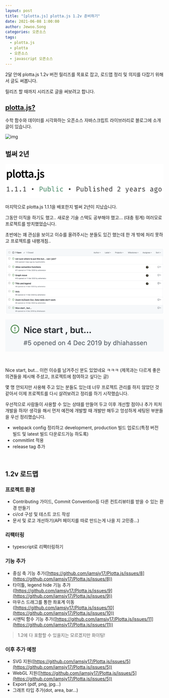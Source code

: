 ```yaml
---
layout: post
title: "[plotta.js] plotta.js 1.2v 준비하기"
date: 2021-06-08 1:00:00
author: Jewoo.Song
categories: 오픈소스
tags:
  - plotta.js
  - plotta
  - 오픈소스
  - javascript 오픈소스
---
```


2달 안에 plotta.js 1.2v 버전 릴리즈를 목표로 잡고, 로드맵 정리 및 의지를 다잡기 위해서 글도 써봅니다.

릴리즈 할 때까지 시리즈로 글을 써보려고 합니다.

## [plotta.js?](https://github.com/iamsjy17/Plotta.js)

수학 함수와 데이터를 시각화하는 오픈소스 자바스크립트 라이브러리로 블로그에 소개 글이 있습니다.

![img](/assets/img/project/plotta_demo1.gif)

## 벌써 2년

![img](/assets/img/plotta/plotta1.png)

마지막으로 plotta.js 1.1.1을 배포한지 벌써 2년이 지났습니다.

그동안 이직을 하기도 했고.. 새로운 기술 스택도 공부해야 했고... (대충 핑계) 여러모로 프로젝트를 방치했었습니다.

초반에는 꽤 관심을 보이고 이슈를 올려주시는 분들도 있긴 했는데 한 개 밖에 처리 못하고 프로젝트를 내팽개침..

![img](/assets/img/plotta/plotta2.png)

![img](/assets/img/plotta/plotta3.png)

<br>

Nice start, but... 이런 이슈를 남겨주신 분도 있었네요 ㅋㅋㅋ (제목과는 다르게 좋은 의견들을 제시해 주셨고, 프로젝트에 참여하고 싶다는 글)

몇 명 안되지만 사용해 주고 있는 분들도 있는데 너무 프로젝트 관리를 하지 않았던 것 같아서 이제 프로젝트를 다시 살려보려고 정리를 하기 시작했습니다.

우선적으로 사람들이 사용할 수 있는 상태를 만들어 두고 이후 개선할 점이나 추가 피처 개발을 하자! 생각을 해서 먼저 예전에 개발할 때 개발만 해두고 엉성하게 세팅된 부분들을 우선 정리했습니다.

- webpack config 정리하고 development, production 빌드 업로드(특정 버전 빌드 및 latest 빌드 다운로드가능 하도록)
- commitlint 적용
- release tag 추가

<br>

## 1.2v 로드맵

### 프로젝트 환경

- Contributing 가이드, Commit Convention등 다른 컨트리뷰터를 받을 수 있는 환경 만들기
- ci/cd 구성 및 테스트 코드 작성
- 문서 및 로고 개선하기(API 페이지를 따로 만드는게 나을 지 고민중...)

### 리팩터링

- typescript로 리팩터링하기

### 기능 추가

- 중심 축 기능 추가([https://github.com/iamsjy17/Plotta.js/issues/8](https://github.com/iamsjy17/Plotta.js/issues/8))
- 타이틀, legend hide 기능 추가([https://github.com/iamsjy17/Plotta.js/issues/9](https://github.com/iamsjy17/Plotta.js/issues/9))
- 마우스 드래그를 통한 좌표계 이동([https://github.com/iamsjy17/Plotta.js/issues/10](https://github.com/iamsjy17/Plotta.js/issues/10))
- 시멘틱 함수 기능 추가([https://github.com/iamsjy17/Plotta.js/issues/11](https://github.com/iamsjy17/Plotta.js/issues/11))

> 1.2에 다 포함할 수 있을지는 모르겠지만 화이팅!

### 이후 추가 예정

- SVG 지원([https://github.com/iamsjy17/Plotta.js/issues/5](https://github.com/iamsjy17/Plotta.js/issues/5))
- WebGL 지원([https://github.com/iamsjy17/Plotta.js/issues/5](https://github.com/iamsjy17/Plotta.js/issues/5))
- Export (pdf, png, jpg...)
- 그래프 타입 추가(dot, area, bar...)
